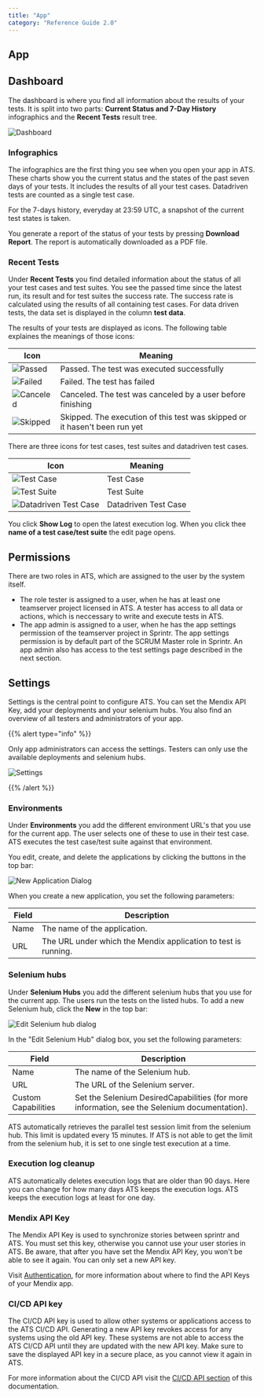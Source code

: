 ```yaml
---
title: "App"
category: "Reference Guide 2.0"
---
```


## App

## Dashboard

The dashboard is where you find all information about the results of your tests. It is split into two parts: **Current Status and 7-Day History** infographics and the **Recent Tests** result tree. 

![Dashboard](attachments/project/dashboard.png)

### Infographics

The infographics are the first thing you see when you open your app in ATS. These charts show you the current status and the states of the past seven days of your tests. It includes the results of all your test cases. Datadriven tests are counted as a single test case. 

For the 7-days history, everyday at 23:59 UTC, a snapshot of the current test states is taken.

You generate a report of the status of your tests by pressing **Download Report**. The report is automatically downloaded as a PDF file.

### Recent Tests
Under **Recent Tests** you find detailed information about the status of all your test cases and test suites. You see the passed time since the latest run, its result and for test suites the success rate. The success rate is calculated using the results of all containing test cases. For data driven tests, the data set is displayed in the column **test data**.

The results of your tests are displayed as icons. The following table explaines the meanings of those icons:

| Icon | Meaning |
| ---- | ------- |
|![Passed](attachments/project/passed-icon.png)| Passed. The test was executed successfully |
|![Failed](attachments/project/failed-icon.png)| Failed. The test has failed |
|![Canceled](attachments/project/canceled-icon.png)| Canceled. The test was canceled by a user before finishing |
|![Skipped](attachments/project/skipped-icon.png)| Skipped. The execution of this test was skipped or it hasen't been run yet |

There are three icons for test cases, test suites and datadriven test cases.

| Icon                                     | Meaning    |
| ---------------------------------------- | ---------- |
| ![Test Case](attachments/project/test-case-icon.png) | Test Case  |
| ![Test Suite](attachments/project/test-suite-icon.png) | Test Suite |
| ![Datadriven Test Case](attachments/project/ddt-icon.png)| Datadriven Test Case|


You click **Show Log** to open the latest execution log. When you click thee **name of a test case/test suite** the edit page opens. 



## Permissions
There are two roles in ATS, which are assigned to the user by the system itself. 
* The role tester is assigned to a user, when he has at least one teamserver project licensed in ATS. A tester has access to all data or actions, which is neccessary to write and execute tests in ATS. 
* The app admin is assigned to a user, when he has the app settings permission of the teamserver project in Sprintr. The app settings permission is by default part of the SCRUM Master role in Sprintr. An app admin also has access to the test settings page described in the next section. 

## Settings
Settings is the central point to configure ATS. You can set the Mendix API Key, add your deployments and your selenium hubs. You also find an overview of all testers and administrators of your app. 

{{% alert type="info" %}}

Only app administrators can access the settings. Testers can only use the available deployments and selenium hubs.

![Settings](attachments/project/settings.png)

{{% /alert %}}


### Environments

Under **Environments** you add the different environment URL's that you use for the current app. The user selects one of these to use in their test case. ATS executes the test case/test suite against that environment.

You edit, create, and delete the applications by clicking the buttons in the top bar:

![New Application Dialog](attachments/project/deployments.png)

When you create a new application, you set the following parameters:

| Field | Description                              |
| ----- | ---------------------------------------- |
| Name  | The name of the application.             |
| URL   | The URL under which the Mendix application to test is running. |

### Selenium hubs

Under **Selenium Hubs** you add the different selenium hubs that you use for the current app. The users run the tests on the listed hubs. To add a new Selenium hub, click the **New** in the top bar:

![Edit Selenium hub dialog](attachments/project/selenium-hub.png)

In the "Edit Selenium Hub" dialog box, you set the following parameters:

| Field               | Description                              |
| ------------------- | ---------------------------------------- |
| Name                | The name of the Selenium hub.            |
| URL                 | The URL of the Selenium server.          |
| Custom Capabilities | Set the Selenium DesiredCapabilities (for more information, see the Selenium documentation). |

ATS automatically retrieves the parallel test session limit from the selenium hub. This limit is updated every 15 minutes. If ATS is not able to get the limit from the selenium hub, it is set to one single test execution at a time.  

### Execution log cleanup

ATS automatically deletes execution logs that are older than 90 days. Here you can change for how many days ATS keeps the execution logs. ATS keeps the execution logs at least for one day.

### Mendix API Key
The Mendix API Key is used to synchronize stories between sprintr and ATS.
You must set this key, otherwise you cannot use your user stories in ATS. Be aware, that after you have set the Mendix API Key, you won't be able to see it again. You can only set a new API key.

Visit [Authentication](../apidocs/authentication), for more information about where to find the API Keys of your Mendix app.

### CI/CD API key
The CI/CD API key is used to allow other systems or applications access to the ATS CI/CD API. Generating a new API key revokes access for any systems using the old API key. These systems are not able to access the ATS CI/CD API until they are updated with the new API key. Make sure to save the displayed API key in a secure place, as you cannot view it again in ATS. 

For more information about the CI/CD API visit the [CI/CD API section](cicd-api.md) of this documentation. 